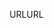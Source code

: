 <span data-ttu-id="88d86-101">URL</span><span class="sxs-lookup"><span data-stu-id="88d86-101">URL</span></span>